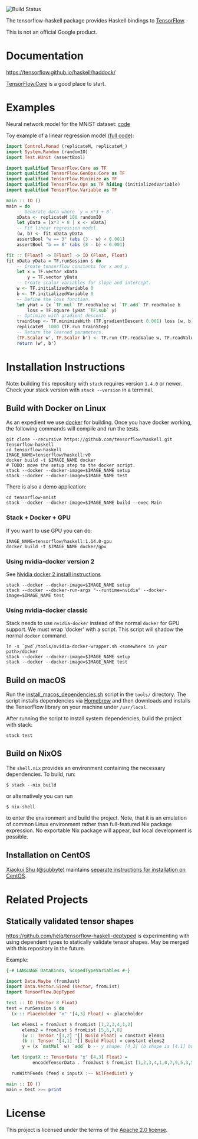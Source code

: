 ![Build Status](https://storage.googleapis.com/tensorflow-haskell-kokoro-build-badges/github.png)

The tensorflow-haskell package provides Haskell bindings to
[TensorFlow](https://www.tensorflow.org/).

This is not an official Google product.

# Documentation

https://tensorflow.github.io/haskell/haddock/

[TensorFlow.Core](https://tensorflow.github.io/haskell/haddock/tensorflow/TensorFlow-Core.html)
is a good place to start.

# Examples

Neural network model for the MNIST dataset: [code](tensorflow-mnist/app/Main.hs)

Toy example of a linear regression model
([full code](tensorflow-ops/tests/RegressionTest.hs)):

```haskell
import Control.Monad (replicateM, replicateM_)
import System.Random (randomIO)
import Test.HUnit (assertBool)

import qualified TensorFlow.Core as TF
import qualified TensorFlow.GenOps.Core as TF
import qualified TensorFlow.Minimize as TF
import qualified TensorFlow.Ops as TF hiding (initializedVariable)
import qualified TensorFlow.Variable as TF

main :: IO ()
main = do
    -- Generate data where `y = x*3 + 8`.
    xData <- replicateM 100 randomIO
    let yData = [x*3 + 8 | x <- xData]
    -- Fit linear regression model.
    (w, b) <- fit xData yData
    assertBool "w == 3" (abs (3 - w) < 0.001)
    assertBool "b == 8" (abs (8 - b) < 0.001)

fit :: [Float] -> [Float] -> IO (Float, Float)
fit xData yData = TF.runSession $ do
    -- Create tensorflow constants for x and y.
    let x = TF.vector xData
        y = TF.vector yData
    -- Create scalar variables for slope and intercept.
    w <- TF.initializedVariable 0
    b <- TF.initializedVariable 0
    -- Define the loss function.
    let yHat = (x `TF.mul` TF.readValue w) `TF.add` TF.readValue b
        loss = TF.square (yHat `TF.sub` y)
    -- Optimize with gradient descent.
    trainStep <- TF.minimizeWith (TF.gradientDescent 0.001) loss [w, b]
    replicateM_ 1000 (TF.run trainStep)
    -- Return the learned parameters.
    (TF.Scalar w', TF.Scalar b') <- TF.run (TF.readValue w, TF.readValue b)
    return (w', b')
```

# Installation Instructions

Note: building this repository with `stack` requires version `1.4.0` or newer.
Check your stack version with `stack --version` in a terminal.

## Build with Docker on Linux

As an expedient we use [docker](https://www.docker.com/) for building. Once you have docker
working, the following commands will compile and run the tests.

```
git clone --recursive https://github.com/tensorflow/haskell.git tensorflow-haskell
cd tensorflow-haskell
IMAGE_NAME=tensorflow/haskell:v0
docker build -t $IMAGE_NAME docker
# TODO: move the setup step to the docker script.
stack --docker --docker-image=$IMAGE_NAME setup
stack --docker --docker-image=$IMAGE_NAME test
```

There is also a demo application:

```
cd tensorflow-mnist
stack --docker --docker-image=$IMAGE_NAME build --exec Main
```

### Stack + Docker + GPU

If you want to use GPU you can do:

```
IMAGE_NAME=tensorflow/haskell:1.14.0-gpu
docker build -t $IMAGE_NAME docker/gpu
```

### Using nvidia-docker version 2
See [Nvidia docker 2 install instructions](https://github.com/nvidia/nvidia-docker/wiki/Installation-(version-2.0))

```
stack --docker --docker-image=$IMAGE_NAME setup
stack --docker --docker-run-args "--runtime=nvidia" --docker-image=$IMAGE_NAME test
```

### Using nvidia-docker classic

Stack needs to use `nvidia-docker` instead of the normal `docker` for GPU support. We must wrap 'docker' with a script. This script will shadow the normal `docker` command.

```
ln -s `pwd`/tools/nvidia-docker-wrapper.sh <somewhere in your path>/docker
stack --docker --docker-image=$IMAGE_NAME setup
stack --docker --docker-image=$IMAGE_NAME test
```

## Build on macOS

Run the [install_macos_dependencies.sh](./tools/install_macos_dependencies.sh)
script in the `tools/` directory. The script installs dependencies
via [Homebrew](https://brew.sh/) and then downloads and installs the TensorFlow
library on your machine under `/usr/local`.

After running the script to install system dependencies, build the project with stack:

    stack test

## Build on NixOS

The `shell.nix` provides an environment containing the necessary
dependencies. To build, run:

    $ stack --nix build

or alternatively you can run

    $ nix-shell

to enter the environment and build the project. Note, that it is an emulation
of common Linux environment rather than full-featured Nix package expression.
No exportable Nix package will appear, but local development is possible.

## Installation on CentOS

[Xiaokui Shu (@subbyte)](https://github.com/subbyte) maintains [separate instructions for installation on CentOS](https://github.com/subbyte/haskell-learn/blob/master/tensorflow_setup.md).

# Related Projects

## Statically validated tensor shapes

https://github.com/helq/tensorflow-haskell-deptyped is experimenting with using dependent types to statically validate tensor shapes. May be merged with this repository in the future.

Example:

```haskell
{-# LANGUAGE DataKinds, ScopedTypeVariables #-}

import Data.Maybe (fromJust)
import Data.Vector.Sized (Vector, fromList)
import TensorFlow.DepTyped

test :: IO (Vector 8 Float)
test = runSession $ do
  (x :: Placeholder "x" '[4,3] Float) <- placeholder

  let elems1 = fromJust $ fromList [1,2,3,4,1,2]
      elems2 = fromJust $ fromList [5,6,7,8]
      (w :: Tensor '[3,2] '[] Build Float) = constant elems1
      (b :: Tensor '[4,1] '[] Build Float) = constant elems2
      y = (x `matMul` w) `add` b -- y shape: [4,2] (b shape is [4.1] but `add` broadcasts it to [4,2])

  let (inputX :: TensorData "x" [4,3] Float) =
          encodeTensorData . fromJust $ fromList [1,2,3,4,1,0,7,9,5,3,5,4]

  runWithFeeds (feed x inputX :~~ NilFeedList) y

main :: IO ()
main = test >>= print
```

# License
This project is licensed under the terms of the [Apache 2.0 license](LICENSE).
